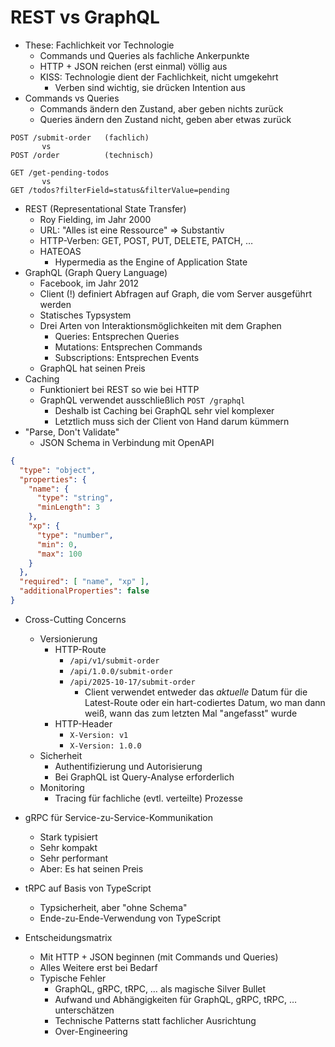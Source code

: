 # REST vs GraphQL

- These: Fachlichkeit vor Technologie
  - Commands und Queries als fachliche Ankerpunkte
  - HTTP + JSON reichen (erst einmal) völlig aus
  - KISS: Technologie dient der Fachlichkeit, nicht umgekehrt
    - Verben sind wichtig, sie drücken Intention aus
- Commands vs Queries
  - Commands ändern den Zustand, aber geben nichts zurück
  - Queries ändern den Zustand nicht, geben aber etwas zurück

```
POST /submit-order   (fachlich)
       vs
POST /order          (technisch)

GET /get-pending-todos
       vs
GET /todos?filterField=status&filterValue=pending
```

- REST (Representational State Transfer)
  - Roy Fielding, im Jahr 2000
  - URL: "Alles ist eine Ressource" => Substantiv
  - HTTP-Verben: GET, POST, PUT, DELETE, PATCH, …
  - HATEOAS
    - Hypermedia as the Engine of Application State
- GraphQL (Graph Query Language)
  - Facebook, im Jahr 2012
  - Client (!) definiert Abfragen auf Graph, die vom Server ausgeführt werden
  - Statisches Typsystem
  - Drei Arten von Interaktionsmöglichkeiten mit dem Graphen
    - Queries: Entsprechen Queries
    - Mutations: Entsprechen Commands
    - Subscriptions: Entsprechen Events
  - GraphQL hat seinen Preis
- Caching
  - Funktioniert bei REST so wie bei HTTP
  - GraphQL verwendet ausschließlich `POST /graphql`
    - Deshalb ist Caching bei GraphQL sehr viel komplexer
    - Letztlich muss sich der Client von Hand darum kümmern
- "Parse, Don't Validate"
  - JSON Schema in Verbindung mit OpenAPI

```json
{
  "type": "object",
  "properties": {
    "name": {
      "type": "string",
      "minLength": 3
    },
    "xp": {
      "type": "number",
      "min": 0,
      "max": 100
    }
  },
  "required": [ "name", "xp" ],
  "additionalProperties": false
}
```

- Cross-Cutting Concerns
  - Versionierung
    - HTTP-Route
      - `/api/v1/submit-order`
      - `/api/1.0.0/submit-order`
      - `/api/2025-10-17/submit-order`
        - Client verwendet entweder das *aktuelle* Datum für die Latest-Route oder ein hart-codiertes Datum, wo man dann weiß, wann das zum letzten Mal "angefasst" wurde
    - HTTP-Header
      - `X-Version: v1`
      - `X-Version: 1.0.0`
  - Sicherheit
    - Authentifizierung und Autorisierung
    - Bei GraphQL ist Query-Analyse erforderlich
  - Monitoring
    - Tracing für fachliche (evtl. verteilte) Prozesse

- gRPC für Service-zu-Service-Kommunikation
  - Stark typisiert
  - Sehr kompakt
  - Sehr performant
  - Aber: Es hat seinen Preis
- tRPC auf Basis von TypeScript
  - Typsicherheit, aber "ohne Schema"
  - Ende-zu-Ende-Verwendung von TypeScript

- Entscheidungsmatrix
  - Mit HTTP + JSON beginnen (mit Commands und Queries)
  - Alles Weitere erst bei Bedarf
  - Typische Fehler
    - GraphQL, gRPC, tRPC, … als magische Silver Bullet
    - Aufwand und Abhängigkeiten für GraphQL, gRPC, tRPC, … unterschätzen
    - Technische Patterns statt fachlicher Ausrichtung
    - Over-Engineering
